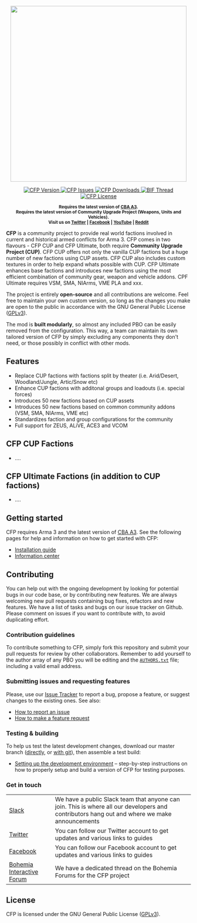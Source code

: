<p align="center">
    <img src="https://github.com/tupolov/cfp/raw/master/extras/assets/logo/cfp_small.png" width="480">
</p>

<p align="center">
    <a href="https://github.com/tupolov/cfp/releases/latest">
        <img src="https://img.shields.io/badge/Version-0.0.1-blue.svg?style=flat-square" alt="CFP Version">
    </a>
    <a href="https://github.com/tupolov/cfp/issues">
        <img src="https://img.shields.io/github/issues-raw/tupolov/CFP.svg?style=flat-square&label=Issues" alt="CFP Issues">
    </a>
    <a href="https://github.com/tupolov/cfp/releases">
        <img src="https://img.shields.io/github/downloads/tupolov/CFP/total.svg?style=flat-square&label=Downloads" alt="CFP Downloads">
    </a>
    <a href="TBC">
        <img src="https://img.shields.io/badge/BIF-Thread-lightgrey.svg?style=flat-square" alt="BIF Thread">
    </a>
    <a href="https://github.com/tupolov/cfp/blob/master/LICENSE">
        <img src="https://img.shields.io/badge/License-GPLv3-red.svg?style=flat-square" alt="CFP License">
    </a>
</p>

<p align="center">
    <sup><strong>Requires the latest version of <a href="https://github.com/CBATeam/CBA_A3/releases">CBA A3</a>.<br/>Requires the latest version of Community Upgrade Project (Weapons, Units and Vehicles).<br/>Visit us on <a href="https://twitter.com/CFPMod">Twitter</a> | <a href="https://www.facebook.com/CFPMod">Facebook</a> | <a href="https://www.youtube.com/c/ACE3Mod">YouTube</a> | <a href="https://www.reddit.com/r/arma/search?q=CFP&restrict_sr=on&sort=new&t=all">Reddit</a></strong></sup>
</p>

**CFP** is a community project to provide real world factions involved in current and historical armed conflicts for Arma 3. CFP comes in two flavours - CFP CUP and CFP Ultimate, both require **Community Upgrade Project (CUP)**. CFP CUP offers not only the vanilla CUP factions but a huge number of new factions using CUP assets. CFP CUP also includes custom textures in order to help expand whats possible with CUP. CFP Ultimate enhances base factions and introduces new factions using the most efficient combination of community gear, weapon and vehicle addons. CPF Ultimate requires VSM, SMA, NIArms, VME PLA and xxx. 

The project is entirely **open-source** and all contributions are welcome. Feel free to maintain your own custom version, so long as the changes you make are open to the public in accordance with the GNU General Public License ([GPLv3](https://github.com/tupolov/CFP/blob/master/LICENSE)).

The mod is **built modularly**, so almost any included PBO can be easily removed from the configuration. This way, a team can maintain its own tailored version of CFP by simply excluding any components they don't need, or those possibly in conflict with other mods. 

## Features
- Replace CUP factions with factions split by theater (i.e. Arid/Desert, Woodland/Jungle, Artic/Snow etc)
- Enhance CUP factions with additonal groups and loadouts (i.e. special forces)
- Introduces 50 new factions based on CUP assets
- Introduces 50 new factions based on common community addons (VSM, SMA, NIArms, VME etc)
- Standardizes faction and group configurations for the community
- Full support for ZEUS, ALiVE, ACE3 and VCOM

## CFP CUP Factions

- ....

## CFP Ultimate Factions (in addition to CUP factions)

- ....

## Getting started

CFP requires Arma 3 and the latest version of <a href="https://github.com/CBATeam/CBA_A3/releases">CBA A3</a>. See the following pages for help and information on how to get started with CFP: 

- [Installation guide](https://ace3mod.com/wiki/user/installation-guide.html)
- [Information center](https://ace3mod.com/wiki/user/information-center.html)

## Contributing

You can help out with the ongoing development by looking for potential bugs in our code base, or by contributing new features. We are always welcoming new pull requests containing bug fixes, refactors and new features. We have a list of tasks and bugs on our issue tracker on Github. Please comment on issues if you want to contribute with, to avoid duplicating effort.

### Contribution guidelines

To contribute something to CFP, simply fork this repository and submit your pull requests for review by other collaborators. Remember to add yourself to the author array of any PBO you will be editing and the [`AUTHORS.txt`](https://github.com/tupolov/CFP/blob/master/AUTHORS.txt) file; including a valid email address.

### Submitting issues and requesting features

Please, use our [Issue Tracker](https://github.com/tupolov/CFP/issues) to report a bug, propose a feature, or suggest changes to the existing ones. See also:
- [How to report an issue](https://ace3mod.com/wiki/user/how-to-report-an-issue.html)
- [How to make a feature request](https://ace3mod.com/wiki/user/how-to-make-a-feature-request.html)

### Testing & building

To help us test the latest development changes, download our master branch ([directly](https://github.com/tupolov/CFP/archive/master.zip), or [with git](https://help.github.com/articles/fetching-a-remote/)), then assemble a test build:

- [Setting up the development environment](https://ace3mod.com/wiki/development/setting-up-the-development-environment.html) – step-by-step instructions on how to properly setup and build a version of CFP for testing purposes.

### Get in touch

<table>
  <tr>
    <td><a href="https://slackin.alivemod.com/">Slack</a></td>
    <td>We have a public Slack team that anyone can join. This is where all our developers and contributors hang out and where we make announcements</td>
  </tr>

  <tr>
    <td><a href="https://twitter.com/CFPMod">Twitter</a></td>
    <td>You can follow our Twitter account to get updates and various links to guides</td>
  </tr>
  <tr>
    <td><a href="https://www.facebook.com/CFPMod">Facebook</a></td>
    <td>You can follow our Facebook account to get updates and various links to guides</td>
  </tr>

  <tr>
    <td><a href="https://forums.bistudio.com/topic/TBC">Bohemia Interactive Forum</a></td>
    <td>We have a dedicated thread on the Bohemia Forums for the CFP project</td>
  </tr>  
</table>

## License

CFP is licensed under the GNU General Public License ([GPLv3](https://github.com/tupolov/CFP/blob/master/LICENSE)).

